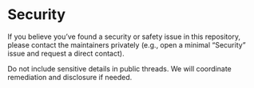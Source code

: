 # Security

If you believe you’ve found a security or safety issue in this repository, please contact the maintainers privately (e.g., open a minimal “Security” issue and request a direct contact).

Do not include sensitive details in public threads. We will coordinate remediation and disclosure if needed.
